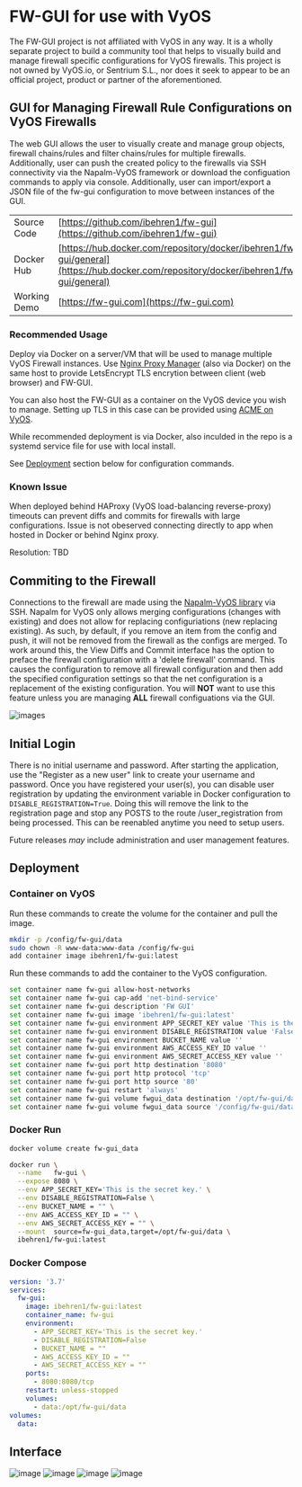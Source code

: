 # FW-GUI for use with VyOS

The FW-GUI project is not affiliated with VyOS in any way.  It is a wholly separate project to build a community tool that helps to visually build and manage firewall specific configurations for VyOS firewalls.  This project is not owned by VyOS.io, or Sentrium S.L., nor does it seek to appear to be an official project, product or partner of the aforementioned.

## GUI for Managing Firewall Rule Configurations on VyOS Firewalls

The web GUI allows the user to visually create and manage group objects, firewall chains/rules and filter chains/rules for multiple firewalls. Additionally, user can push the created policy to the firewalls via SSH connectivity via the Napalm-VyOS framework or download the configuation commands to apply via console. Additionally, user can import/export a JSON file of the fw-gui configuration to move between instances of the GUI.

| | |
| - | - |
| Source Code | [https://github.com/ibehren1/fw-gui](https://github.com/ibehren1/fw-gui)  |
| Docker Hub | [https://hub.docker.com/repository/docker/ibehren1/fw-gui/general](https://hub.docker.com/repository/docker/ibehren1/fw-gui/general)  |
| Working Demo | [https://fw-gui.com](https://fw-gui.com)|

### Recommended Usage

Deploy via Docker on a server/VM that will be used to manage multiple VyOS Firewall instances.  Use [Nginx Proxy Manager](https://nginxproxymanager.com/) (also via Docker) on the same host to provide LetsEncrypt TLS encrytion between client (web browser) and FW-GUI.

You can also host the FW-GUI as a container on the VyOS device you wish to manage.  Setting up TLS in this case can be provided using [ACME on VyOS](https://docs.vyos.io/en/sagitta/configuration/pki/index.html#acme).

While recommended deployment is via Docker, also inculded in the repo is a systemd service file for use with local install.  

See [Deployment](#deployment) section below for configuration commands.

### Known Issue

When deployed behind HAProxy (VyOS load-balancing reverse-proxy) timeouts can prevent diffs and commits for firewalls with large configurations.  Issue is not obeserved connecting directly to app when hosted in Docker or behind Nginx proxy.

Resolution: TBD

## Commiting to the Firewall

Connections to the firewall are made using the [Napalm-VyOS library](https://github.com/napalm-automation-community/napalm-vyos) via SSH.  Napalm for VyOS only allows merging configurations (changes with existing) and does not allow for replacing configuriations (new replacing existing).  As such, by default, if you remove an item from the config and push, it will not be removed from the firewall as the configs are merged.  To work around this, the View Diffs and Commit interface has the option to preface the firewall configuration with a 'delete firewall' command.  This causes the configuration to remove all firewall configuration and then add the specified configuration settings so that the net configuration is a replacement of the existing configuration.  You will __NOT__ want to use this feature unless you are managing __ALL__ firewall configuations via the GUI.

![images](./images/commit.png)

## Initial Login

There is no initial username and password.  After starting the application, use the "Register as a new user" link to create your username and password.  Once you have registered your user(s), you can disable user registration by updating the environment variable in Docker configuration to `DISABLE_REGISTRATION=True`. Doing this will remove the link to the registration page and stop any POSTS to the route /user_registration from being processed.  This can be reenabled anytime you need to setup users.

Future releases *may* include administration and user management features.

## Deployment

### Container on VyOS

Run these commands to create the volume for the container and pull the image.

```bash
mkdir -p /config/fw-gui/data
sudo chown -R www-data:www-data /config/fw-gui
add container image ibehren1/fw-gui:latest
```

Run these commands to add the container to the VyOS configuration.

```bash
set container name fw-gui allow-host-networks
set container name fw-gui cap-add 'net-bind-service'
set container name fw-gui description 'FW GUI'
set container name fw-gui image 'ibehren1/fw-gui:latest'
set container name fw-gui environment APP_SECRET_KEY value 'This is the secret key.'
set container name fw-gui environment DISABLE_REGISTRATION value 'False'
set container name fw-gui environment BUCKET_NAME value ''
set container name fw-gui environment AWS_ACCESS_KEY_ID value ''
set container name fw-gui environment AWS_SECRET_ACCESS_KEY value ''
set container name fw-gui port http destination '8080'
set container name fw-gui port http protocol 'tcp'
set container name fw-gui port http source '80'
set container name fw-gui restart 'always'
set container name fw-gui volume fwgui_data destination '/opt/fw-gui/data'
set container name fw-gui volume fwgui_data source '/config/fw-gui/data'
```

### Docker Run

```bash
docker volume create fw-gui_data

docker run \
  --name   fw-gui \
  --expose 8080 \
  --env APP_SECRET_KEY='This is the secret key.' \
  --env DISABLE_REGISTRATION=False \
  --env BUCKET_NAME = "" \
  --env AWS_ACCESS_KEY_ID = "" \
  --env AWS_SECRET_ACCESS_KEY = "" \
  --mount  source=fw-gui_data,target=/opt/fw-gui/data \
  ibehren1/fw-gui:latest
```

### Docker Compose

```yaml
version: '3.7'
services:
  fw-gui:
    image: ibehren1/fw-gui:latest
    container_name: fw-gui
    environment:
      - APP_SECRET_KEY='This is the secret key.'
      - DISABLE_REGISTRATION=False
      - BUCKET_NAME = ""
      - AWS_ACCESS_KEY_ID = ""
      - AWS_SECRET_ACCESS_KEY = ""
    ports:
      - 8080:8080/tcp
    restart: unless-stopped
    volumes:
      - data:/opt/fw-gui/data
volumes:
  data:
```

## Interface

![image](./images/fw-gui_interface_1.png)
![image](./images/fw-gui_interface_2.png)
![image](./images/fw-gui_interface_3.png)
![image](./images/fw-gui_interface_4.png)
